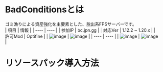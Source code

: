 # BadConditionsとは
ゴミ漁りによる資産強化を主要素とした、脱出系FPSサーバーです。  
| 項目 | 情報 |
| ---- | ---- |
| 参加IP | bc.jpn.gg |
| 対応Ver | 1.12.2 ~ 1.20.x |
| 許可Mod | Optifine |
|  ![image](https://github.com/tsukineko0308/BadConditions/blob/main/img/1.png?raw=true)  |  ![image](https://github.com/tsukineko0308/BadConditions/blob/main/img/2.png?raw=true)  |
| ---- | ---- |
|  ![image](https://github.com/tsukineko0308/BadConditions/blob/main/img/3.png?raw=true)  |  ![image](https://github.com/tsukineko0308/BadConditions/blob/main/img/4.png?raw=true)  |
# リソースパック導入方法
